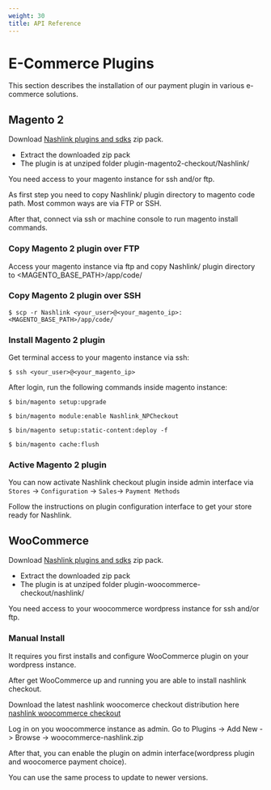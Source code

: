 ```yaml
---
weight: 30
title: API Reference
---
```


# E-Commerce Plugins

This section describes the installation of our payment plugin in various e-commerce solutions.

## Magento 2

Download [Nashlink plugins and sdks](https://github.com/nash-io/nashlink-plugins-and-sdks/archive/main.zip) zip pack.

* Extract the downloaded zip pack
* The plugin is at unziped folder plugin-magento2-checkout/Nashlink/

You need access to your magento instance for ssh and/or ftp.

As first step you need to copy Nashlink/ plugin directory to magento code path. Most common ways are via FTP or SSH.

After that, connect via ssh or machine console to run magento install commands.

### Copy Magento 2 plugin over FTP

Access your magento instance via ftp and copy Nashlink/ plugin directory to <MAGENTO_BASE_PATH>/app/code/

### Copy Magento 2 plugin over SSH

`$ scp -r Nashlink <your_user>@<your_magento_ip>:<MAGENTO_BASE_PATH>/app/code/`

### Install Magento 2 plugin

Get terminal access to your magento instance via ssh:

`$ ssh <your_user>@<your_magento_ip>`

After login, run the following commands inside magento instance:


`$ bin/magento setup:upgrade`

`$ bin/magento module:enable Nashlink_NPCheckout`

`$ bin/magento setup:static-content:deploy -f`

`$ bin/magento cache:flush`


### Active Magento 2 plugin

You can now activate Nashlink checkout plugin inside admin interface via `Stores` -> `Configuration` -> `Sales`-> `Payment Methods`

Follow the instructions on plugin configuration interface to get your store ready for Nashlink.

## WooCommerce
  
Download [Nashlink plugins and sdks](https://github.com/nash-io/nashlink-plugins-and-sdks/archive/main.zip) zip pack.

* Extract the downloaded zip pack
* The plugin is at unziped folder plugin-woocommerce-checkout/nashlink/

You need access to your woocommerce wordpress instance for ssh and/or ftp.
  
### Manual Install
  
It requires you first installs and configure WooCommerce plugin on your wordpress instance.  
  
After get WooCommerce up and running you are able to install nashlink checkout.  
  
Download the latest nashlink woocomerce checkout distribution here [nashlink woocommerce checkout](https://github.com/nash-io/nashlink-plugins-and-sdks/raw/main/plugin-woocommerce-checkout/dist/woocommerce-nashlink.zip)
  
Log in on you woocommerce instance as admin. Go to Plugins -> Add New -> Browse -> woocommerce-nashlink.zip  
  
After that, you can enable the plugin on admin interface(wordpress plugin and woocomerce payment choice).  
  
You can use the same process to update to newer versions.  
  
